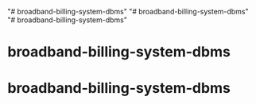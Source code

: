 "# broadband-billing-system-dbms" 
"# broadband-billing-system-dbms" 
"# broadband-billing-system-dbms" 
# broadband-billing-system-dbms
# broadband-billing-system-dbms
